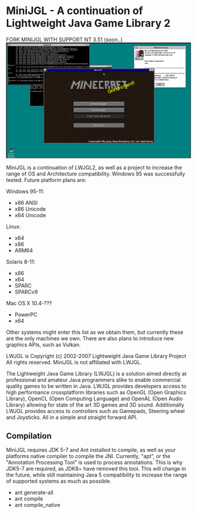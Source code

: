 MiniJGL - A continuation of Lightweight Java Game Library 2
======

FORK MINIJGL WITH SUPPORT NT 3.51 (soon..)
![Screenshot Windows NT 3.51](/doc/57361D8D-9F2C-4B41-9724-2EBEDFE0FD99.png)

MiniJGL is a continuation of LWJGL2, as well as a project to increase the range of OS and Architecture compatibility. Windows 95 was successfully tested. Future platform plans are:

Windows 95-11:
 - x86 ANSI
 - x86 Unicode
 - x64 Unicode

Linux:
 - x64
 - x86
 - ARM64

Solaris 8-11:
 - x86
 - x64
 - SPARC
 - SPARCv9

Mac OS X 10.4-???
 - PowerPC
 - x64

Other systems might enter this list as we obtain them, but currently these are the only machines we own.
There are also plans to introduce new graphics APIs, such as Vulkan. 


LWJGL is Copyright (c) 2002-2007 Lightweight Java Game Library Project All rights reserved. MiniJGL is not affiliated with LWJGL.


The Lightweight Java Game Library (LWJGL) is a solution aimed directly at professional and amateur Java programmers alike to enable commercial quality games to be written in Java. 
LWJGL provides developers access to high performance crossplatform libraries such as OpenGL (Open Graphics Library), OpenCL (Open Computing Language) and OpenAL (Open Audio Library) allowing for state of the art 3D games and 3D sound.
Additionally LWJGL provides access to controllers such as Gamepads, Steering wheel and Joysticks.
All in a simple and straight forward API.

Compilation
-----------

MiniJGL requires JDK 5-7 and Ant installed to compile, as well as your platforms native compiler to compile the JNI. Currently, "apt", or the "Annotation Processing Tool" is used to process annotations. This is why JDK5-7 are required, as JDK8+ have removed this tool. This will change in the future, while still maintaining Java 5 compatibility to increase the range of supported systems as much as possible.

* ant generate-all
* ant compile
* ant compile_native
